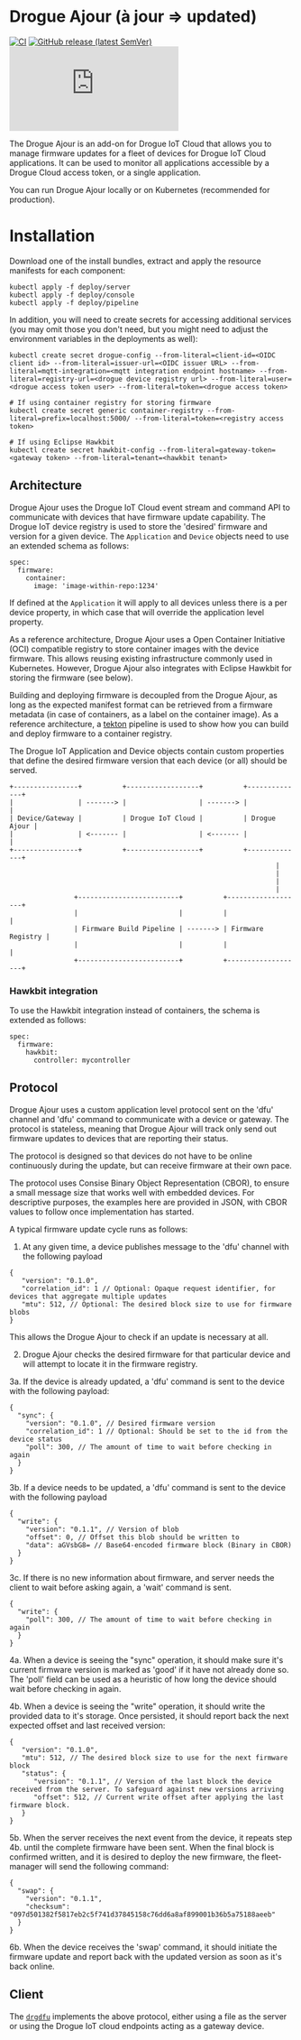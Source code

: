 # Drogue Ajour (à jour => updated)

[![CI](https://github.com/drogue-iot/drogue-ajour/workflows/CI/badge.svg)](https://github.com/drogue-iot/drogue-ajour/actions?query=workflow%3A%22CI%22)
[![GitHub release (latest SemVer)](https://img.shields.io/github/v/tag/drogue-iot/drogue-ajour?sort=semver)](https://github.com/drogue-iot/drogue-ajour/releases)
[![Matrix](https://img.shields.io/matrix/drogue-iot:matrix.org)](https://matrix.to/#/#drogue-iot:matrix.org)

The Drogue Ajour is an add-on for Drogue IoT Cloud that allows you to manage firmware updates for a fleet of devices for Drogue IoT Cloud applications. It can be used to monitor all applications accessible by a Drogue Cloud access token, or a single application.

You can run Drogue Ajour locally or on Kubernetes (recommended for production).

# Installation

Download one of the install bundles, extract and apply the resource manifests for each component:

```
kubectl apply -f deploy/server
kubectl apply -f deploy/console
kubectl apply -f deploy/pipeline
```

In addition, you will need to create secrets for accessing additional services (you may omit those you don't need, but you might need to adjust the environment variables in the deployments as well):

```
kubectl create secret drogue-config --from-literal=client-id=<OIDC client id> --from-literal=issuer-url=<OIDC issuer URL> --from-literal=mqtt-integration=<mqtt integration endpoint hostname> --from-literal=registry-url=<drogue device registry url> --from-literal=user=<drogue access token user> --from-literal=token=<drogue access token>

# If using container registry for storing firmware
kubectl create secret generic container-registry --from-literal=prefix=localhost:5000/ --from-literal=token=<registry access token>

# If using Eclipse Hawkbit
kubectl create secret hawkbit-config --from-literal=gateway-token=<gateway token> --from-literal=tenant=<hawkbit tenant>
```

## Architecture

Drogue Ajour uses the Drogue IoT Cloud event stream and command API to communicate with devices that have firmware update capability. The Drogue IoT device registry is used to store the 'desired' firmware and version for a given device. The `Application` and `Device` objects need to use an extended schema as follows:

```
spec:
  firmware:
    container:
      image: 'image-within-repo:1234'
```


If defined at the `Application` it will apply to all devices unless there is a per device property, in which case that will override the application level property.

As a reference architecture, Drogue Ajour uses a Open Container Initiative (OCI) compatible registry to store container images with the device firmware. This allows reusing existing infrastructure commonly used in Kubernetes. However, Drogue Ajour also integrates with Eclipse Hawkbit for storing the firmware (see below).

Building and deploying firmware is decoupled from the Drogue Ajour, as long as the expected manifest format can be retrieved from a firmware metadata (in case of containers, as a label on the container image). As a reference architecture,
a [tekton](tekton.dev) pipeline is used to show how you can build and deploy firmware to a container registry.

The Drogue IoT Application and Device objects contain custom properties that define the desired firmware version that each device (or all) should be served.
```
+----------------+          +------------------+          +--------------+ 
|                | -------> |                  | -------> |              | 
| Device/Gateway |          | Drogue IoT Cloud |          | Drogue Ajour | 
|                | <------- |                  | <------- |              | 
+----------------+          +------------------+          +--------------+ 
                                                                  |
                                                                  |
                                                                  |
                                                                  |
                +-------------------------+          +-------------------+
                |                         |          |                   |
                | Firmware Build Pipeline | -------> | Firmware Registry |
                |                         |          |                   |
                +-------------------------+          +-------------------+
```

### Hawkbit integration

To use the Hawkbit integration instead of containers, the schema is extended as follows:

```
spec:
  firmware:
    hawkbit:
      controller: mycontroller
```

## Protocol

Drogue Ajour uses a custom application level protocol sent on the 'dfu' channel and 'dfu' command to communicate with a device or gateway. The protocol is stateless, meaning that Drogue Ajour will track only send out firmware updates to devices that are reporting their status.

The protocol is designed so that devices do not have to be online continuously during the update, but can receive firmware at their own pace.

The protocol uses Consise Binary Object Representation (CBOR), to ensure a small message size that works well with embedded devices. For descriptive purposes, the examples here are provided in JSON, with CBOR values to follow once implementation has started.

A typical firmware update cycle runs as follows:

1. At any given time, a device publishes message to the 'dfu' channel with the following payload

```
{
   "version": "0.1.0",
   "correlation_id": 1 // Optional: Opaque request identifier, for devices that aggregate multiple updates
   "mtu": 512, // Optional: The desired block size to use for firmware blobs
}
```

This allows the Drogue Ajour to check if an update is necessary at all.

2. Drogue Ajour checks the desired firmware for that particular device and will attempt to locate it in the firmware registry.

3a. If the device is already updated, a 'dfu' command is sent to the device with the following payload:

```
{
  "sync": {
    "version": "0.1.0", // Desired firmware version
    "correlation_id": 1 // Optional: Should be set to the id from the device status
    "poll": 300, // The amount of time to wait before checking in again
  }
}
```

3b. If a device needs to be updated, a 'dfu' command is sent to the device with the following payload

```
{
  "write": {
    "version": "0.1.1", // Version of blob
    "offset": 0, // Offset this blob should be written to
    "data": aGVsbG8= // Base64-encoded firmware block (Binary in CBOR)
  }
}
```

3c. If there is no new information about firmware, and server needs the client to wait before asking again, a 'wait' command is sent.

```
{
  "write": {
    "poll": 300, // The amount of time to wait before checking in again
  }
}
```

4a. When a device is seeing the "sync" operation, it should make sure it's current firmware version is marked as 'good' if it have not already done so. The 'poll' field can be used as a heuristic of how long the device should wait before checking in again.

4b. When a device is seeing the "write" operation, it should write the provided data to it's storage. Once persisted, it should report back the next expected offset and last received version:

```
{
   "version": "0.1.0",
   "mtu": 512, // The desired block size to use for the next firmware block
   "status": {
      "version": "0.1.1", // Version of the last block the device received from the server. To safeguard against new versions arriving
      "offset": 512, // Current write offset after applying the last firmware block.
   }
}
```

5b. When the server receives the next event from the device, it repeats step 4b. until the complete firmware have been sent. When the final block is confirmed written, and it is desired to deploy the new firmware, the fleet-manager will send the following command:

```
{
  "swap": {
    "version": "0.1.1",
    "checksum": "097d501382f5817eb2c5f741d37845158c76dd6a8af899001b36b5a75188aeeb"
  }
}
```

6b. When the device receives the 'swap' command, it should initiate the firmware update and report back with the updated version as soon as it's back online.

## Client

The [`drgdfu`](https://github.com/drogue-iot/drgdfu) implements the above protocol, either using a file as the server or using the Drogue IoT cloud endpoints acting as a gateway device.
